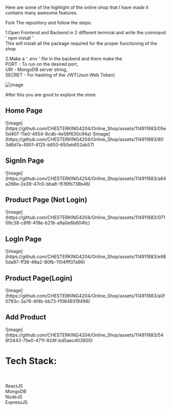 Here are some of the highlight of the online shop that I have made 
It contains many awesome features.

Fork The repository and follow the steps:

1.Open Frontend and Backend in 2 different terminal and write the command <br>
     <t>' npm install '<br>
  This will install all the package required for the proper functioning of the shop


2.Make a ' .env ' file in the backend and there make the </br>
      <t>PORT - To run on the desired port,</br>
      <t>URI - MongoDB server string,</br>
      <t>SECRET - For hashing of the JWT(Json Web Token) 

![image](https://github.com/CHESTERKING4204/Online_Shop/assets/114911683/a62650fe-3459-4350-bf7c-6577db2d98d6)

After this you are good to explore the store

 <h2><strong>Home Page</h2></strong>
![image](https://github.com/CHESTERKING4204/Online_Shop/assets/114911683/05e5d407-11e0-4554-8cdb-4e58f630c94a)
![image](https://github.com/CHESTERKING4204/Online_Shop/assets/114911683/803d6d7a-4951-4125-b853-650eb652ab57)

 <h2><strong>SignIn Page</h2></strong>
![image](https://github.com/CHESTERKING4204/Online_Shop/assets/114911683/a64a266e-2e39-47c0-bba8-1516fb738b46)

 <h2><strong>Product Page (Not Login)</h2></strong>
![image](https://github.com/CHESTERKING4204/Online_Shop/assets/114911683/07109c38-c8f6-419e-b218-a9a0e6b604fc)


 <h2><strong>LogIn Page</h2></strong>
![image](https://github.com/CHESTERKING4204/Online_Shop/assets/114911683/e985da97-ff36-46a2-80fb-1104fff07a96)


 <h2><strong>Product Page(Login)</h2></strong>
![image](https://github.com/CHESTERKING4204/Online_Shop/assets/114911683/a0f0793c-3a76-4f4b-bb73-f10649319496)

 <h2><strong>Add Product</h2></strong>
![image](https://github.com/CHESTERKING4204/Online_Shop/assets/114911683/548f2443-75e0-4711-824f-bd5aec403805)





<h1>Tech Stack:</h1><br><br>
            <bold>ReactJS</bold><br>
            <bold>MongoDB</bold><br>
            <bold>NodeJS</bold><br>
            <bold>ExpressJS</bold>
